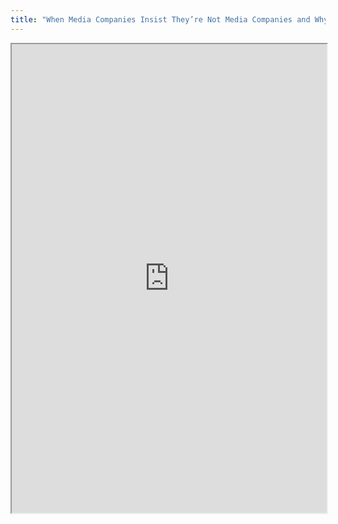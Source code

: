 ```yaml
---
title: "When Media Companies Insist They’re Not Media Companies and Why It Matters for Communications Policy"
---
```




<iframe height="750" width="100%" src="https://ewelton.github.io/ktest/wiki.html#When%20Media%20Companies%20Insist%20They%E2%80%99re%20Not%20Media%20Companies%20and%20Why%20It%20Matters%20for%20Communications%20Policy"></iframe>
